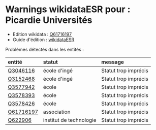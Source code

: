 Warnings wikidataESR pour : Picardie Universités
================

- Edition wikidata : [Q61716197](https://www.wikidata.org/wiki/Q61716197)
- Guide d'édition : [wikidataESR](https://github.com/cpesr/wikidataESR/)



Problèmes détectés dans les entités :

|entité                                               |statut                  |message              |
|:----------------------------------------------------|:-----------------------|:--------------------|
|[Q3046116](https://www.wikidata.org/wiki/Q3046116)   |école d'ingé            |Statut trop imprécis |
|[Q3152468](https://www.wikidata.org/wiki/Q3152468)   |école d'ingé            |Statut trop imprécis |
|[Q3577942](https://www.wikidata.org/wiki/Q3577942)   |école                   |Statut trop imprécis |
|[Q3578393](https://www.wikidata.org/wiki/Q3578393)   |école                   |Statut trop imprécis |
|[Q3578426](https://www.wikidata.org/wiki/Q3578426)   |école                   |Statut trop imprécis |
|[Q61716197](https://www.wikidata.org/wiki/Q61716197) |association             |Statut trop imprécis |
|[Q622906](https://www.wikidata.org/wiki/Q622906)     |institut de technologie |Statut trop imprécis |
